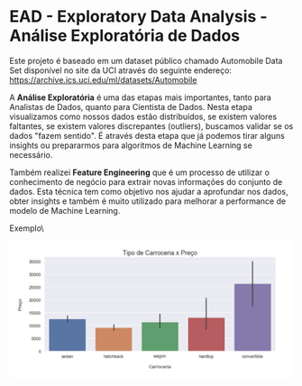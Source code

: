 # EAD - Exploratory Data Analysis - Análise Exploratória de Dados

Este projeto é baseado em um dataset público chamado Automobile Data Set disponível no site da UCI através do seguinte endereço: https://archive.ics.uci.edu/ml/datasets/Automobile

A **Análise Exploratória** é uma das etapas mais importantes, tanto para Analistas de Dados, quanto para Cientista de Dados. Nesta etapa visualizamos como nossos dados estão distribuídos, se existem valores faltantes, se existem valores discrepantes (outliers), buscamos validar se os dados "fazem sentido". É através desta etapa que já podemos tirar alguns insights ou prepararmos para algoritmos de Machine Learning se necessário.

Também realizei **Feature Engineering** que é um processo de utilizar o conhecimento de negócio para extrair novas informações do conjunto de dados. Esta técnica tem como objetivo nos ajudar a aprofundar nos dados, obter insights e também é muito utilizado para melhorar a performance de modelo de Machine Learning.

Exemplo\


![Test Image 2](https://github.com/janderfg/EAD-Exploratory_Data_Analysis/blob/master/images/graph.png?raw=true)

